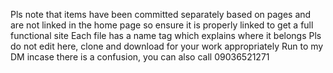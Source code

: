 Pls note that items have been committed separately based on pages and are not linked in the home page so ensure it is properly linked to get a full functional site 
Each file has a name tag which explains where it belongs
Pls do not edit here, clone and download for your work appropriately 
Run to my DM incase there is a confusion, you can also call 09036521271
